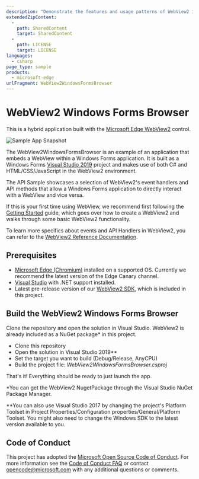 ```yaml
---
description: "Demonstrate the features and usage patterns of WebView2 in Windows Forms."
extendedZipContent:
  -
    path: SharedContent
    target: SharedContent
  -
    path: LICENSE
    target: LICENSE
languages:
  - csharp
page_type: sample
products:
  - microsoft-edge
urlFragment: WebView2WindowsFormsBrowser
---
```

# WebView2 Windows Forms Browser

This is a hybrid application built with the [Microsoft Edge WebView2](https://aka.ms/webview2) control.

![Sample App Snapshot](https://raw.githubusercontent.com/MicrosoftEdge/WebView2Samples/master/SampleApps/WebView2WindowsFormsBrowser/screenshots/winforms-browser-screenshot.png)

The WebView2WindowsFormsBrowser is an example of an application that embeds a WebView within a Windows Forms application. It is built as a Windows Forms [Visual Studio 2019](https://visualstudio.microsoft.com/vs/) project and makes use of both C# and HTML/CSS/JavaScript in the WebView2 environment.

The API Sample showcases a selection of WebView2's event handlers and API methods that allow a Windows Forms application to directly interact with a WebView and vice versa.

If this is your first time using WebView, we recommend first following the [Getting Started](https://learn.microsoft.com/microsoft-edge/webview2/gettingstarted/winforms) guide, which goes over how to create a WebView2 and walks through some basic WebView2 functionality.

To learn more specifics about events and API Handlers in WebView2, you can refer to the [WebView2 Reference Documentation](https://learn.microsoft.com/microsoft-edge/webview2/webview2-api-reference).

## Prerequisites

- [Microsoft Edge (Chromium)](https://www.microsoftedgeinsider.com/download/) installed on a supported OS. Currently we recommend the latest version of the Edge Canary channel.
- [Visual Studio](https://visualstudio.microsoft.com/vs/) with .NET support installed.
- Latest pre-release version of our [WebView2 SDK](https://aka.ms/webviewnuget), which is included in this project.

## Build the WebView2 Windows Forms Browser

Clone the repository and open the solution in Visual Studio. WebView2 is already included as a NuGet package* in this project.

- Clone this repository
- Open the solution in Visual Studio 2019**
- Set the target you want to build (Debug/Release, AnyCPU)
- Build the project file: _WebView2WindowsFormsBrowser.csproj_

That's it! Everything should be ready to just launch the app.

*You can get the WebView2 NugetPackage through the Visual Studio NuGet Package Manager.

**You can also use Visual Studio 2017 by changing the project's Platform Toolset in Project Properties/Configuration properties/General/Platform Toolset. You might also need to change the Windows SDK to the latest version available to you.

## Code of Conduct

This project has adopted the [Microsoft Open Source Code of Conduct](https://opensource.microsoft.com/codeofconduct/). For more information see the [Code of Conduct FAQ](https://opensource.microsoft.com/codeofconduct/faq/) or contact opencode@microsoft.com with any additional questions or comments.
